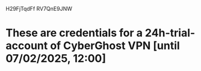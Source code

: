 H29FjTqdFf
RV7QnE9JNW
# These are credentials for a 24h-trial-account of CyberGhost VPN [until 07/02/2025, 12:00]
